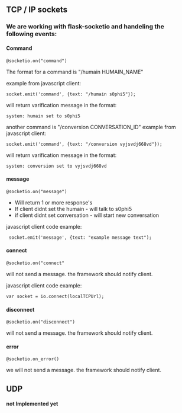 ## TCP / IP sockets

### We are working with flask-socketio and handeling the following events:


#### Command
```
@socketio.on("command")
```

The format for a command is "/humain HUMAIN_NAME"

example from javascript client: 
```
socket.emit('command', {text: "/humain s0phi5"});
```
will return varification message in the format:
```
system: humain set to s0phi5
```

another command is "/conversion CONVERSATION_ID"
example from javascript client: 
```
socket.emit('command', {text: "/conversion vyjsvdj668vd"});
```
will return varification message in the format:
```
system: conversion set to vyjsvdj668vd
```



#### message
```
@socketio.on("message")
```
 * Will return 1 or more response's
 * If client didnt set the humain - will talk to s0phi5
 * if client didnt set conversation - will start new conversation

javascript client code example:
```
 socket.emit('message', {text: "example message text");
```


#### connect
```
@socketio.on("connect"
```
will not send a message. the framework should notify client.

javascript client code example:
```
var socket = io.connect(localTCPUrl);
```



#### disconnect
```
@socketio.on("disconnect")
```

will not send a message. the framework should notify client.


#### error
```
@socketio.on_error() 
```
we will not send a message. the framework should notify client.



## UDP
#### not Implemented yet


